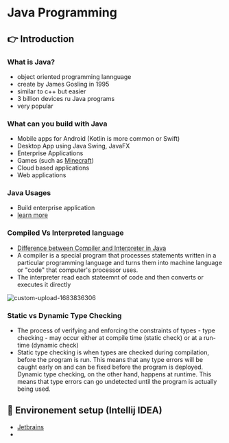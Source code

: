# Java Programming

## 👉 Introduction

### What is Java?
- object oriented programming lannguage
- create by James Gosling in 1995
- similar to c++ but easier
- 3 billion devices ru  Java programs
- very popular

### What can you build with Java
- Mobile apps for Android (Kotlin is more common or Swift)
- Desktop App using Java Swing, JavaFX
- Enterprise Applications
- Games (such as [Minecraft](https://en.wikipedia.org/wiki/Minecraft))
- Cloud based applications
- Web applications


### Java Usages
- Build enterprise application
- [learn more](https://www.freecodecamp.org/news/what-is-java-used-for/)

### Compiled Vs Interpreted language
- [Difference between Compiler and Interpreter in Java](https://www.codingninjas.com/studio/library/difference-between-compiler-and-interpreter-in-java)
- A compiler is a special program that processes statements written in a particular programming language and turns them into machine language or "code" that computer's processor uses.
- The interpreter read each stateemnt of code and then converts or executes it directly


![custom-upload-1683836306](https://github.com/jpstayfocus/full-stack/assets/110998062/1ab7592e-938e-49a4-a02c-c8a593742b84)

### Static vs Dynamic Type Checking
- The process of verifying and enforcing the constraints of types - type checking - may occur either at compile time (static check) or at a run-time (dynamic check)
- Static type checking is when types are checked during compilation, before the program is run. This means that any type errors will be caught early on and can be fixed before the program is deployed. Dynamic type checking, on the other hand, happens at runtime. This means that type errors can go undetected until the program is actually being used.

## 🚩 Environement setup (Intellij IDEA)
* [Jetbrains]([https://www.jetbrains.com/](https://www.jetbrains.com/idea/)https://www.jetbrains.com/idea/)
* 






